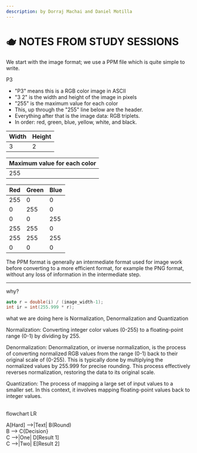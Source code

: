 ```yaml
---
description: by Dorraj Machai and Daniel Motilla
---
```


# 🫖 NOTES FROM STUDY SESSIONS

We start with the image format; we use a PPM file which is quite simple to write.

P3

* "P3" means this is a RGB color image in ASCII
* "3 2" is the width and height of the image in pixels
* "255" is the maximum value for each color
* This, up through the "255" line below are the header.
* Everything after that is the image data: RGB triplets.
* In order: red, green, blue, yellow, white, and black.

| Width | Height |
| ----- | ------ |
| 3     | 2      |

| Maximum value for each color |
| ---------------------------- |
| 255                          |

| Red | Green | Blue |
| --- | ----- | ---- |
| 255 | 0     | 0    |
| 0   | 255   | 0    |
| 0   | 0     | 255  |
| 255 | 255   | 0    |
| 255 | 255   | 255  |
| 0   | 0     | 0    |

The PPM format is generally an intermediate format used for image work before converting to a more efficient format, for example the PNG format, without any loss of information in the intermediate step.

***

why?

```cpp
auto r = double(i) / (image_width-1);
int ir = int(255.999 * r);
```

what we are doing here is Normalization, Denormalization and Quantization

Normalization: Converting integer color values (0-255) to a floating-point range (0-1) by dividing by 255.

Denormalization: Denormalization, or inverse normalization, is the process of converting normalized RGB values from the range (0-1) back to their original scale of (0-255). This is typically done by multiplying the normalized values by 255.999 for precise rounding. This process effectively reverses normalization, restoring the data to its original scale.

Quantization: The process of mapping a large set of input values to a smaller set. In this context, it involves mapping floating-point values back to integer values.

\
flowchart LR

A\[Hard] -->|Text| B(Round) \
B --> C{Decision} \
C -->|One| D\[Result 1] \
C -->|Two| E\[Result 2]

